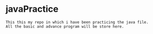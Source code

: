 # javaPractice
	This this my repo in which i have been practicing the java file.
	All the basic and advance program will be store here.

